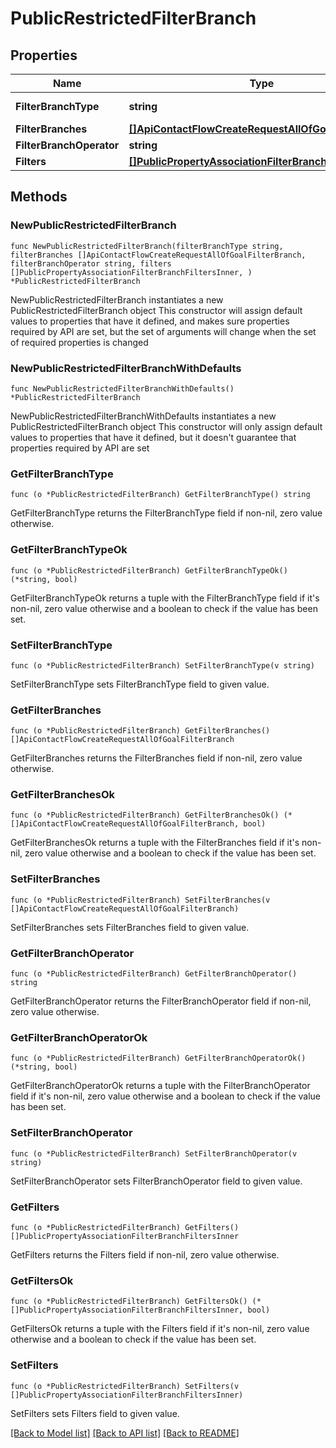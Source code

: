 # PublicRestrictedFilterBranch

## Properties

Name | Type | Description | Notes
------------ | ------------- | ------------- | -------------
**FilterBranchType** | **string** |  | [default to "RESTRICTED"]
**FilterBranches** | [**[]ApiContactFlowCreateRequestAllOfGoalFilterBranch**](ApiContactFlowCreateRequestAllOfGoalFilterBranch.md) |  | 
**FilterBranchOperator** | **string** |  | 
**Filters** | [**[]PublicPropertyAssociationFilterBranchFiltersInner**](PublicPropertyAssociationFilterBranchFiltersInner.md) |  | 

## Methods

### NewPublicRestrictedFilterBranch

`func NewPublicRestrictedFilterBranch(filterBranchType string, filterBranches []ApiContactFlowCreateRequestAllOfGoalFilterBranch, filterBranchOperator string, filters []PublicPropertyAssociationFilterBranchFiltersInner, ) *PublicRestrictedFilterBranch`

NewPublicRestrictedFilterBranch instantiates a new PublicRestrictedFilterBranch object
This constructor will assign default values to properties that have it defined,
and makes sure properties required by API are set, but the set of arguments
will change when the set of required properties is changed

### NewPublicRestrictedFilterBranchWithDefaults

`func NewPublicRestrictedFilterBranchWithDefaults() *PublicRestrictedFilterBranch`

NewPublicRestrictedFilterBranchWithDefaults instantiates a new PublicRestrictedFilterBranch object
This constructor will only assign default values to properties that have it defined,
but it doesn't guarantee that properties required by API are set

### GetFilterBranchType

`func (o *PublicRestrictedFilterBranch) GetFilterBranchType() string`

GetFilterBranchType returns the FilterBranchType field if non-nil, zero value otherwise.

### GetFilterBranchTypeOk

`func (o *PublicRestrictedFilterBranch) GetFilterBranchTypeOk() (*string, bool)`

GetFilterBranchTypeOk returns a tuple with the FilterBranchType field if it's non-nil, zero value otherwise
and a boolean to check if the value has been set.

### SetFilterBranchType

`func (o *PublicRestrictedFilterBranch) SetFilterBranchType(v string)`

SetFilterBranchType sets FilterBranchType field to given value.


### GetFilterBranches

`func (o *PublicRestrictedFilterBranch) GetFilterBranches() []ApiContactFlowCreateRequestAllOfGoalFilterBranch`

GetFilterBranches returns the FilterBranches field if non-nil, zero value otherwise.

### GetFilterBranchesOk

`func (o *PublicRestrictedFilterBranch) GetFilterBranchesOk() (*[]ApiContactFlowCreateRequestAllOfGoalFilterBranch, bool)`

GetFilterBranchesOk returns a tuple with the FilterBranches field if it's non-nil, zero value otherwise
and a boolean to check if the value has been set.

### SetFilterBranches

`func (o *PublicRestrictedFilterBranch) SetFilterBranches(v []ApiContactFlowCreateRequestAllOfGoalFilterBranch)`

SetFilterBranches sets FilterBranches field to given value.


### GetFilterBranchOperator

`func (o *PublicRestrictedFilterBranch) GetFilterBranchOperator() string`

GetFilterBranchOperator returns the FilterBranchOperator field if non-nil, zero value otherwise.

### GetFilterBranchOperatorOk

`func (o *PublicRestrictedFilterBranch) GetFilterBranchOperatorOk() (*string, bool)`

GetFilterBranchOperatorOk returns a tuple with the FilterBranchOperator field if it's non-nil, zero value otherwise
and a boolean to check if the value has been set.

### SetFilterBranchOperator

`func (o *PublicRestrictedFilterBranch) SetFilterBranchOperator(v string)`

SetFilterBranchOperator sets FilterBranchOperator field to given value.


### GetFilters

`func (o *PublicRestrictedFilterBranch) GetFilters() []PublicPropertyAssociationFilterBranchFiltersInner`

GetFilters returns the Filters field if non-nil, zero value otherwise.

### GetFiltersOk

`func (o *PublicRestrictedFilterBranch) GetFiltersOk() (*[]PublicPropertyAssociationFilterBranchFiltersInner, bool)`

GetFiltersOk returns a tuple with the Filters field if it's non-nil, zero value otherwise
and a boolean to check if the value has been set.

### SetFilters

`func (o *PublicRestrictedFilterBranch) SetFilters(v []PublicPropertyAssociationFilterBranchFiltersInner)`

SetFilters sets Filters field to given value.



[[Back to Model list]](../README.md#documentation-for-models) [[Back to API list]](../README.md#documentation-for-api-endpoints) [[Back to README]](../README.md)


